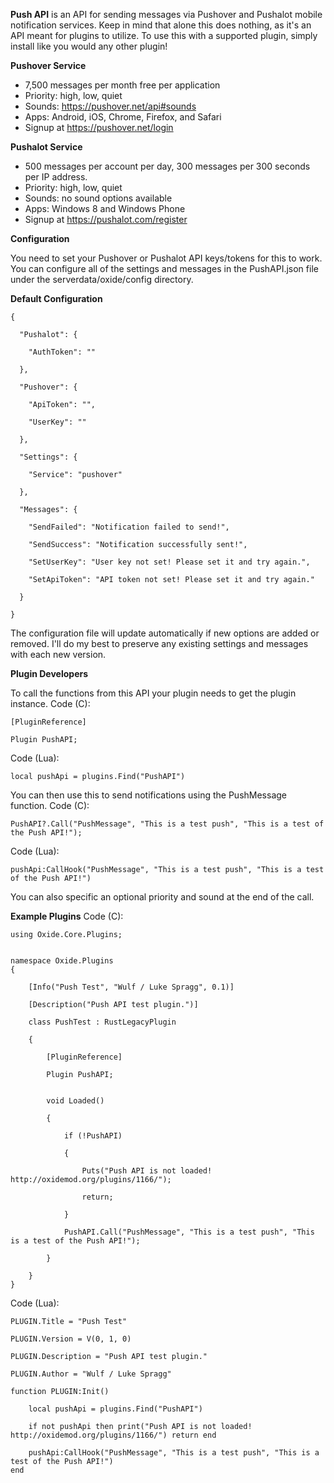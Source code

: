**Push API**  is an API for sending messages via Pushover and Pushalot mobile notification services. Keep in mind that alone this does nothing, as it's an API meant for plugins to utilize. To use this with a supported plugin, simply install like you would any other plugin!

**Pushover Service** 


* 7,500 messages per month free per application
* Priority: high, low, quiet
* Sounds: https://pushover.net/api#sounds
* Apps: Android, iOS, Chrome, Firefox, and Safari
* Signup at https://pushover.net/login

**Pushalot Service** 


* 500 messages per account per day,  300 messages per 300 seconds per IP address.
* Priority: high, low, quiet
* Sounds: no sound options available
* Apps: Windows 8 and Windows Phone
* Signup at https://pushalot.com/register

**Configuration** 

You need to set your Pushover or Pushalot API keys/tokens for this to work. You can configure all of the settings and messages in the PushAPI.json file under the serverdata/oxide/config directory.

**Default Configuration** 

````
{

  "Pushalot": {

    "AuthToken": ""

  },

  "Pushover": {

    "ApiToken": "",

    "UserKey": ""

  },

  "Settings": {

    "Service": "pushover"

  },

  "Messages": {

    "SendFailed": "Notification failed to send!",

    "SendSuccess": "Notification successfully sent!",

    "SetUserKey": "User key not set! Please set it and try again.",

    "SetApiToken": "API token not set! Please set it and try again."

  }

}
````

The configuration file will update automatically if new options are added or removed. I'll do my best to preserve any existing settings and messages with each new version.

**Plugin Developers** 

To call the functions from this API your plugin needs to get the plugin instance.
Code (C):
````
[PluginReference]

Plugin PushAPI;
````

Code (Lua):
````
local pushApi = plugins.Find("PushAPI")
````

You can then use this to send notifications using the PushMessage function.
Code (C):
````
PushAPI?.Call("PushMessage", "This is a test push", "This is a test of the Push API!");
````

Code (Lua):
````
pushApi:CallHook("PushMessage", "This is a test push", "This is a test of the Push API!")
````

You can also specific an optional priority and sound at the end of the call.

**Example Plugins** 
Code (C):
````
using Oxide.Core.Plugins;


namespace Oxide.Plugins
{

    [Info("Push Test", "Wulf / Luke Spragg", 0.1)]

    [Description("Push API test plugin.")]

    class PushTest : RustLegacyPlugin

    {

        [PluginReference]

        Plugin PushAPI;


        void Loaded()

        {

            if (!PushAPI)

            {

                Puts("Push API is not loaded! http://oxidemod.org/plugins/1166/");

                return;

            }

            PushAPI.Call("PushMessage", "This is a test push", "This is a test of the Push API!");

        }

    }
}
````

Code (Lua):
````
PLUGIN.Title = "Push Test"

PLUGIN.Version = V(0, 1, 0)

PLUGIN.Description = "Push API test plugin."

PLUGIN.Author = "Wulf / Luke Spragg"

function PLUGIN:Init()

    local pushApi = plugins.Find("PushAPI")

    if not pushApi then print("Push API is not loaded! http://oxidemod.org/plugins/1166/") return end

    pushApi:CallHook("PushMessage", "This is a test push", "This is a test of the Push API!")
end
````